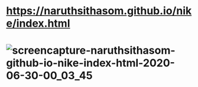 # https://naruthsithasom.github.io/nike/index.html
# ![screencapture-naruthsithasom-github-io-nike-index-html-2020-06-30-00_03_45](https://user-images.githubusercontent.com/25115342/86034649-36ad1f00-ba65-11ea-86e6-d17411ed0f51.png)
